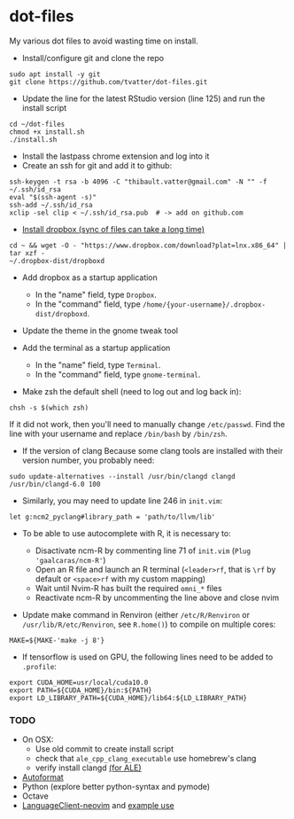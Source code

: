 # dot-files

My various dot files to avoid wasting time on install.

* Install/configure git and clone the repo

```
sudo apt install -y git
git clone https://github.com/tvatter/dot-files.git
```

* Update the line for the latest RStudio version (line 125) and run the install script

```
cd ~/dot-files
chmod +x install.sh
./install.sh
```

* Install the lastpass chrome extension and log into it
* Create an ssh for git and add it to github:

```
ssh-keygen -t rsa -b 4096 -C "thibault.vatter@gmail.com" -N "" -f ~/.ssh/id_rsa
eval "$(ssh-agent -s)"
ssh-add ~/.ssh/id_rsa
xclip -sel clip < ~/.ssh/id_rsa.pub  # -> add on github.com
```

* [Install dropbox (sync of files can take a long time)](https://www.dropbox.com/install-linux)

```
cd ~ && wget -O - "https://www.dropbox.com/download?plat=lnx.x86_64" | tar xzf -
~/.dropbox-dist/dropboxd
```

* Add dropbox as a startup application
    * In the "name" field, type `Dropbox`.
    * In the "command" field, type `/home/{your-username}/.dropbox-dist/dropboxd`.


* Update the theme in the gnome tweak tool
* Add the terminal as a startup application
    * In the "name" field, type `Terminal`.
    * In the "command" field, type `gnome-terminal`.
* Make zsh the default shell (need to log out and log back in):

```
chsh -s $(which zsh)
```
If it did not work, then you'll need to manually change `/etc/passwd`. 
Find the line with your username and replace `/bin/bash` by `/bin/zsh`.

* If the version of clang Because some clang tools are installed with their version number, you probably need:

```
sudo update-alternatives --install /usr/bin/clangd clangd /usr/bin/clangd-6.0 100
```

* Similarly, you may need to update line 246 in `init.vim`:

```
let g:ncm2_pyclang#library_path = 'path/to/llvm/lib'
```

* To be able to use autocomplete with R, it is necessary to:

  * Disactivate ncm-R by commenting line 71 of `init.vim` (`Plug 'gaalcaras/ncm-R'`)
  * Open an R file and launch an R terminal (`<leader>rf`, that is `\rf` by
    default or `<space>rf` with my custom mapping)
  * Wait until Nvim-R has built the required `omni_*` files
  * Reactivate ncm-R by uncommenting the line above and close nvim


* Update make command in Renviron (either `/etc/R/Renviron` or 
`/usr/lib/R/etc/Renviron`, see `R.home()`) to compile on multiple cores:

```
MAKE=${MAKE-'make -j 8'}
```

* If tensorflow is used on GPU, the following lines need to be added to `.profile`:

```
export CUDA_HOME=usr/local/cuda10.0
export PATH=${CUDA_HOME}/bin:${PATH}
export LD_LIBRARY_PATH=${CUDA_HOME}/lib64:${LD_LIBRARY_PATH}
```

### TODO
 
  * On OSX: 
      * Use old commit to create install script
      * check that `ale_cpp_clang_executable` use homebrew's clang
      * verify install clangd [(for ALE)](https://github.com/w0rp/ale/blob/master/doc/ale-cpp.txt)
  * [Autoformat](https://github.com/Chiel92/vim-autoformat)
  * Python (explore better python-syntax and pymode)  
  * Octave
  * [LanguageClient-neovim](https://github.com/autozimu/LanguageClient-neovim) and [example use](https://github.com/kadekillary/init.vim/blob/master/init.vim)
  

